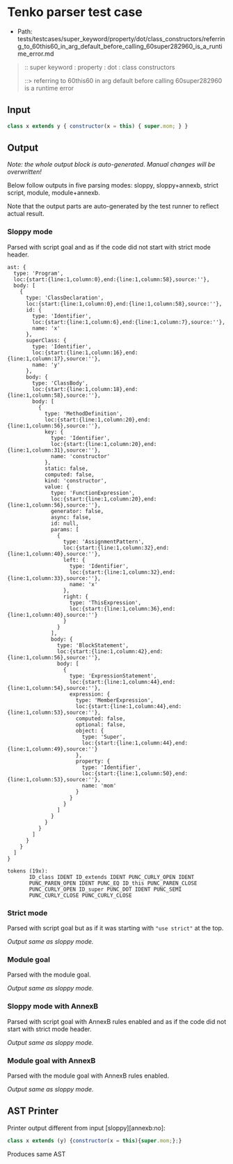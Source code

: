 # Tenko parser test case

- Path: tests/testcases/super_keyword/property/dot/class_constructors/referring_to_60this60_in_arg_default_before_calling_60super282960_is_a_runtime_error.md

> :: super keyword : property : dot : class constructors
>
> ::> referring to 60this60 in arg default before calling 60super282960 is a runtime error

## Input

`````js
class x extends y { constructor(x = this) { super.mom; } }
`````

## Output

_Note: the whole output block is auto-generated. Manual changes will be overwritten!_

Below follow outputs in five parsing modes: sloppy, sloppy+annexb, strict script, module, module+annexb.

Note that the output parts are auto-generated by the test runner to reflect actual result.

### Sloppy mode

Parsed with script goal and as if the code did not start with strict mode header.

`````
ast: {
  type: 'Program',
  loc:{start:{line:1,column:0},end:{line:1,column:58},source:''},
  body: [
    {
      type: 'ClassDeclaration',
      loc:{start:{line:1,column:0},end:{line:1,column:58},source:''},
      id: {
        type: 'Identifier',
        loc:{start:{line:1,column:6},end:{line:1,column:7},source:''},
        name: 'x'
      },
      superClass: {
        type: 'Identifier',
        loc:{start:{line:1,column:16},end:{line:1,column:17},source:''},
        name: 'y'
      },
      body: {
        type: 'ClassBody',
        loc:{start:{line:1,column:18},end:{line:1,column:58},source:''},
        body: [
          {
            type: 'MethodDefinition',
            loc:{start:{line:1,column:20},end:{line:1,column:56},source:''},
            key: {
              type: 'Identifier',
              loc:{start:{line:1,column:20},end:{line:1,column:31},source:''},
              name: 'constructor'
            },
            static: false,
            computed: false,
            kind: 'constructor',
            value: {
              type: 'FunctionExpression',
              loc:{start:{line:1,column:20},end:{line:1,column:56},source:''},
              generator: false,
              async: false,
              id: null,
              params: [
                {
                  type: 'AssignmentPattern',
                  loc:{start:{line:1,column:32},end:{line:1,column:40},source:''},
                  left: {
                    type: 'Identifier',
                    loc:{start:{line:1,column:32},end:{line:1,column:33},source:''},
                    name: 'x'
                  },
                  right: {
                    type: 'ThisExpression',
                    loc:{start:{line:1,column:36},end:{line:1,column:40},source:''}
                  }
                }
              ],
              body: {
                type: 'BlockStatement',
                loc:{start:{line:1,column:42},end:{line:1,column:56},source:''},
                body: [
                  {
                    type: 'ExpressionStatement',
                    loc:{start:{line:1,column:44},end:{line:1,column:54},source:''},
                    expression: {
                      type: 'MemberExpression',
                      loc:{start:{line:1,column:44},end:{line:1,column:53},source:''},
                      computed: false,
                      optional: false,
                      object: {
                        type: 'Super',
                        loc:{start:{line:1,column:44},end:{line:1,column:49},source:''}
                      },
                      property: {
                        type: 'Identifier',
                        loc:{start:{line:1,column:50},end:{line:1,column:53},source:''},
                        name: 'mom'
                      }
                    }
                  }
                ]
              }
            }
          }
        ]
      }
    }
  ]
}

tokens (19x):
       ID_class IDENT ID_extends IDENT PUNC_CURLY_OPEN IDENT
       PUNC_PAREN_OPEN IDENT PUNC_EQ ID_this PUNC_PAREN_CLOSE
       PUNC_CURLY_OPEN ID_super PUNC_DOT IDENT PUNC_SEMI
       PUNC_CURLY_CLOSE PUNC_CURLY_CLOSE
`````

### Strict mode

Parsed with script goal but as if it was starting with `"use strict"` at the top.

_Output same as sloppy mode._

### Module goal

Parsed with the module goal.

_Output same as sloppy mode._

### Sloppy mode with AnnexB

Parsed with script goal with AnnexB rules enabled and as if the code did not start with strict mode header.

_Output same as sloppy mode._

### Module goal with AnnexB

Parsed with the module goal with AnnexB rules enabled.

_Output same as sloppy mode._

## AST Printer

Printer output different from input [sloppy][annexb:no]:

````js
class x extends (y) {constructor(x = this){super.mom;};}
````

Produces same AST
